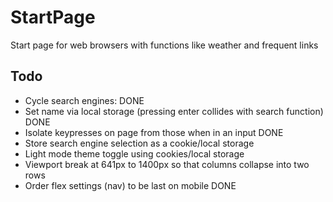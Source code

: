# StartPage
Start page for web browsers with functions like weather and frequent links

## Todo
* Cycle search engines: DONE
* Set name via local storage (pressing enter collides with search function) DONE
* Isolate keypresses on page from those when in an input DONE
* Store search engine selection as a cookie/local storage
* Light mode theme toggle using cookies/local storage
* Viewport break at 641px to 1400px so that columns collapse into two rows
* Order flex settings (nav) to be last on mobile DONE
